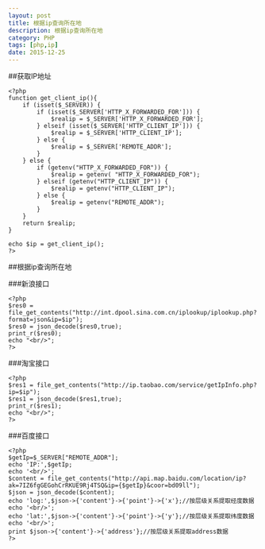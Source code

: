 ```yaml
---
layout: post
title: 根据ip查询所在地
description: 根据ip查询所在地
category: PHP
tags: [php,ip]
date: 2015-12-25
---
```


##获取IP地址

    <?php
    function get_client_ip(){
        if (isset($_SERVER)) {
            if (isset($_SERVER['HTTP_X_FORWARDED_FOR'])) {
                $realip = $_SERVER['HTTP_X_FORWARDED_FOR'];
            } elseif (isset($_SERVER['HTTP_CLIENT_IP'])) {
                $realip = $_SERVER['HTTP_CLIENT_IP'];
            } else {
                $realip = $_SERVER['REMOTE_ADDR'];
            }
        } else {
            if (getenv("HTTP_X_FORWARDED_FOR")) {
                $realip = getenv( "HTTP_X_FORWARDED_FOR");
            } elseif (getenv("HTTP_CLIENT_IP")) {
                $realip = getenv("HTTP_CLIENT_IP");
            } else {
                $realip = getenv("REMOTE_ADDR");
            }
        }
        return $realip;
    }

    echo $ip = get_client_ip();
    ?>

<!-- more -->
##根据ip查询所在地

###新浪接口

    <?php
    $res0 = file_get_contents("http://int.dpool.sina.com.cn/iplookup/iplookup.php?format=json&ip=$ip");
    $res0 = json_decode($res0,true);
    print_r($res0);
    echo "<br/>";
    ?>

###淘宝接口

    <?php
    $res1 = file_get_contents("http://ip.taobao.com/service/getIpInfo.php?ip=$ip");
    $res1 = json_decode($res1,true);
    print_r($res1);
    echo "<br/>";
    ?>

###百度接口

    <?php 
    $getIp=$_SERVER["REMOTE_ADDR"];
    echo 'IP:',$getIp;
    echo '<br/>';
    $content = file_get_contents("http://api.map.baidu.com/location/ip?ak=7IZ6fgGEGohCrRKUE9Rj4TSQ&ip={$getIp}&coor=bd09ll");
    $json = json_decode($content);
    echo 'log:',$json->{'content'}->{'point'}->{'x'};//按层级关系提取经度数据
    echo '<br/>';
    echo 'lat:',$json->{'content'}->{'point'}->{'y'};//按层级关系提取纬度数据
    echo '<br/>';
    print $json->{'content'}->{'address'};//按层级关系提取address数据
    ?>